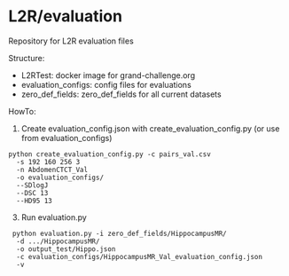 # L2R/evaluation
Repository for L2R evaluation files

Structure:
* L2RTest: docker image for grand-challenge.org
* evaluation_configs: config files for evaluations
* zero_def_fields: zero_def_fields for all current datasets


HowTo:
1) Create evaluation_config.json with create_evaluation_config.py (or use from evaluation_configs)
```
python create_evaluation_config.py -c pairs_val.csv 
  -s 192 160 256 3 
  -n AbdomenCTCT_Val
  -o evaluation_configs/ 
  --SDlogJ 
  --DSC 13 
  --HD95 13
```
3) Run evaluation.py
```
 python evaluation.py -i zero_def_fields/HippocampusMR/ 
  -d .../HippocampusMR/ 
  -o output_test/Hippo.json 
  -c evaluation_configs/HippocampusMR_Val_evaluation_config.json 
  -v
```

